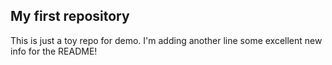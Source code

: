 ## My first repository
This is just a toy repo for demo.
I'm adding another line
some excellent new info for the README!
